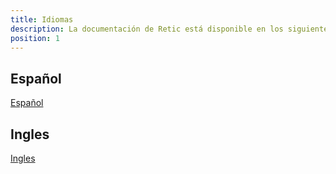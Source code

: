 ```yaml
---
title: Idiomas
description: La documentación de Retic está disponible en los siguientes idiomas.
position: 1
---
```


## Español

[Español](/manual/es/introduction "/manual/[lang]/[section]")

## Ingles

[Ingles](/manual/en/introduction "/manual/[lang]/[section]")
